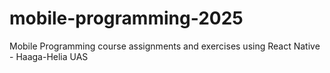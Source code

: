 # mobile-programming-2025
Mobile Programming course assignments and exercises using React Native - Haaga-Helia UAS
